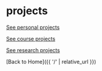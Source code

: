 # projects
[See personal projects](/LBL.md)

[See course projects](/courseprojects.md)

[See research projects](/researchprojects.md)

[Back to Home]({{ '/' | relative_url }})
